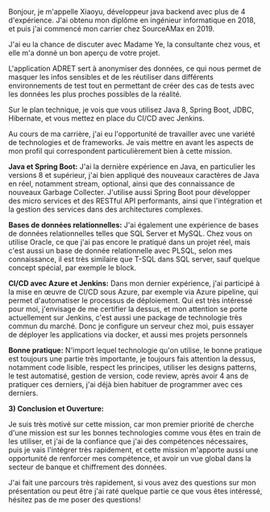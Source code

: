 
Bonjour, je m'appelle Xiaoyu, développeur java backend avec plus de 4 d'expérience. J'ai obtenu mon diplôme en ingénieur informatique en 2018, et puis j'ai commencé mon carrier chez SourceAMax en 2019.

J'ai eu la chance de discuter avec Madame Ye, la consultante chez vous, et elle m'a donné un bon aperçu de votre projet.

L'application ADRET sert à anonymiser des données, ce qui nous permet de masquer les infos sensibles et de les réutiliser dans différents environnements de test tout en permettant de créer des cas de tests avec les données les plus proches possibles de la réalité.

Sur le plan technique, je vois que vous utilisez Java 8, Spring Boot, JDBC, Hibernate, et vous mettez en place du CI/CD avec Jenkins.

Au cours de ma carrière, j'ai eu l'opportunité de travailler avec une variété de technologies et de frameworks. Je vais mettre en avant les aspects de mon profil qui correspondent particulièrement bien à cette mission.

**Java et Spring Boot:** 
J'ai la dernière expérience en Java, en particulier les versions 8 et supérieur, j'ai bien appliqué des nouveaux caractères de Java en réel, notamment stream, optional, ainsi que des connaissance de nouveaux Garbage Collecter. J'utilise aussi Spring Boot pour développer des micro services et des RESTful API performants, ainsi que l'intégration et la gestion des services dans des architectures complexes.

**Bases de données relationnelles:** 
J'ai également une expérience de bases de données relationnelles telles que SQL Server et MySQL. Chez vous on utilise Oracle, ce que j'ai pas encore le pratiqué dans un projet réel, mais c'est aussi un base de donnée relationnelle avec PLSQL, selon mes connaissance, il est très similaire que T-SQL dans SQL server, sauf quelque concept spécial, par exemple le block.

**CI/CD avec Azure et Jenkins:** 
Dans mon dernier expérience, j'ai participé à la mise en œuvre de CI/CD sous Azure, par exemple via Azure pipeline, qui permet d'automatiser le processus de déploiement. Qui est très intéressé pour moi, j'envisage de me certifier la dessus, et mon attention se porte actuellement sur Jenkins, c'est aussi une package de technologie très commun du marché. Donc je configure un serveur chez moi, puis essayer de déployer les applications via docker, et aussi  mes projets personnels

**Bonne pratique:**
N'import lequel technologie qu'on utilise, le bonne pratique est toujours une partie très importante, je toujours fais attention la dessus, notamment code lisible, respect les principes, utiliser les designs patterns, le test automatisé, gestion de version, code review, après avoir 4 ans de pratiquer ces derniers, j'ai déjà bien habituer de programmer avec ces derniers.

**3) Conclusion et Ouverture:**

Je suis très motivé sur cette mission, car mon premier priorité de cherche d'une mission est sur les bonnes technologies comme vous êtes en train de les utiliser, et j'ai de la confiance que j'ai des compétences nécessaires, puis je vais l'intégrer très rapidement, et cette mission m'apporte aussi une opportunité de renforcer mes compétence, et avoir un vue global dans la secteur de banque et chiffrement des données.

J'ai fait une parcours très rapidement, si vous avez des questions sur mon présentation ou peut être j'ai raté quelque partie ce que vous êtes intéressé, hésitez pas de me poser des questions!